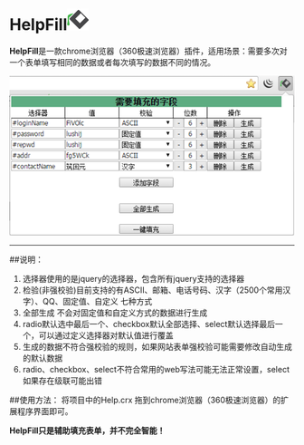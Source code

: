 # HelpFill![Alt text](./images/fill38.png)

**HelpFill**是一款chrome浏览器（360极速浏览器）插件，适用场景：需要多次对一个表单填写相同的数据或者每次填写的数据不同的情况。
 
![插件界面](./images/popup.png)

---
##说明：
1. 选择器使用的是jquery的选择器，包含所有jquery支持的选择器
2. 检验(非强校验)目前支持的有ASCII、邮箱、电话号码、汉字（2500个常用汉字）、QQ、固定值、自定义 七种方式
3. 全部生成 不会对固定值和自定义方式的数据进行生成
4. radio默认选中最后一个、checkbox默认全部选择、select默认选择最后一个，可以通过定义选择器对默认值进行覆盖
5. 生成的数据不符合强校验的规则，如果网站表单强校验可能需要修改自动生成的默认数据
6. radio、checkbox、select不符合常用的web写法可能无法正常设置，select如果存在级联可能出错

##使用方法：
将项目中的Help.crx 拖到chrome浏览器（360极速浏览器）的扩展程序界面即可。




**HelpFill只是辅助填充表单，并不完全智能！**


